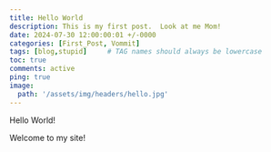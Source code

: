 ```yaml
---
title: Hello World
description: This is my first post.  Look at me Mom!
date: 2024-07-30 12:00:00:01 +/-0000
categories: [First_Post, Vommit]
tags: [blog,stupid]     # TAG names should always be lowercase
toc: true
comments: active
ping: true
image:
  path: '/assets/img/headers/hello.jpg'
---
```


Hello World!

Welcome to my site!

